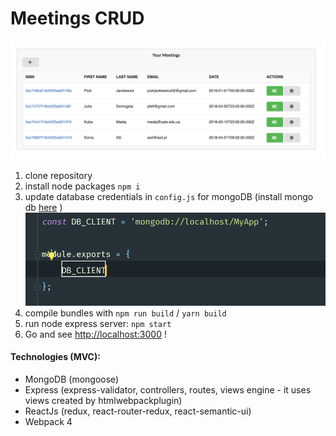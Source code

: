# Meetings CRUD
![screenshot](screen.png)
1) clone repository
2) install node packages `npm i`
3) update database credentials in `config.js` for mongoDB (install mongo db [here](https://gist.github.com/nrollr/9f523ae17ecdbb50311980503409aeb3) )
![config](config.png)
4) compile bundles with `npm run build` / `yarn build`
5) run node express server: `npm start`
6) Go and see [http://localhost:3000](http://localhost:3000) !

#### Technologies (MVC): 

- MongoDB (mongoose)
- Express (express-validator, controllers, routes, views engine - it uses views created  by htmlwebpackplugin)
- ReactJs (redux, react-router-redux, react-semantic-ui)
- Webpack 4 
